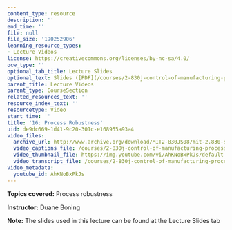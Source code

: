 ```yaml
---
content_type: resource
description: ''
end_time: ''
file: null
file_size: '190252906'
learning_resource_types:
- Lecture Videos
license: https://creativecommons.org/licenses/by-nc-sa/4.0/
ocw_type: ''
optional_tab_title: Lecture Slides
optional_text: Slides ([PDF](/courses/2-830j-control-of-manufacturing-processes-sma-6303-spring-2008/resources/lecture16))
parent_title: Lecture Videos
parent_type: CourseSection
related_resources_text: ''
resource_index_text: ''
resourcetype: Video
start_time: ''
title: '16: Process Robustness'
uid: de9dc669-1d41-9c20-301c-e168955a93a4
video_files:
  archive_url: http://www.archive.org/download/MIT2-830JS08/mit-2.830-s08-lec16_300k.mp4
  video_captions_file: /courses/2-830j-control-of-manufacturing-processes-sma-6303-spring-2008/157e5124dbec58eeb807f0adef67d177_AhKNoBxPkJs.vtt
  video_thumbnail_file: https://img.youtube.com/vi/AhKNoBxPkJs/default.jpg
  video_transcript_file: /courses/2-830j-control-of-manufacturing-processes-sma-6303-spring-2008/4a165a56072b96c0b44cae621515d9e9_AhKNoBxPkJs.pdf
video_metadata:
  youtube_id: AhKNoBxPkJs
---
```


**Topics covered:** Process robustness

**Instructor:** Duane Boning

**Note:** The slides used in this lecture can be found at the Lecture Slides tab

